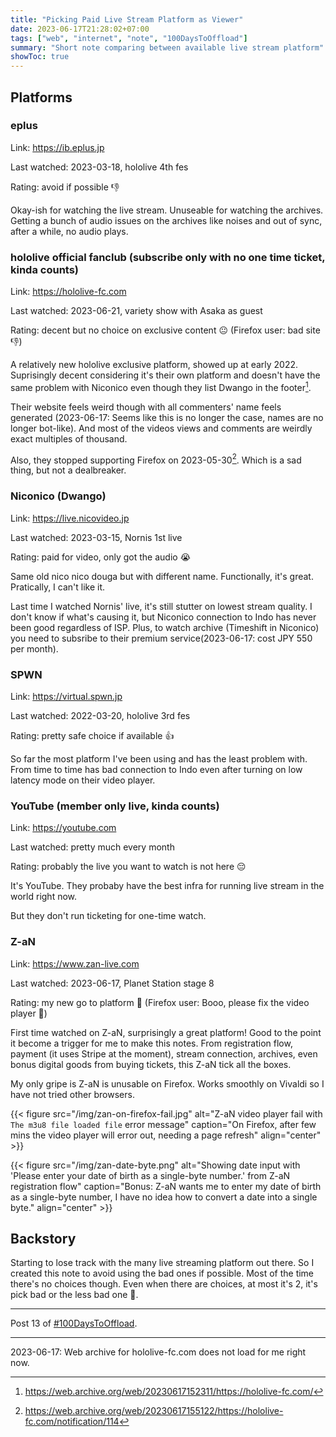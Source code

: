 ```yaml
---
title: "Picking Paid Live Stream Platform as Viewer"
date: 2023-06-17T21:28:02+07:00
tags: ["web", "internet", "note", "100DaysToOffload"]
summary: "Short note comparing between available live stream platform"
showToc: true
---
```


## Platforms

### eplus

Link: https://ib.eplus.jp

Last watched: 2023-03-18, hololive 4th fes

Rating: avoid if possible 👎

Okay-ish for watching the live stream.
Unuseable for watching the archives.
Getting a bunch of audio issues on the archives like noises and out of sync,
after a while, no audio plays.

### hololive official fanclub (subscribe only with no one time ticket, kinda counts)

Link: https://hololive-fc.com

Last watched: 2023-06-21, variety show with Asaka as guest

Rating: decent but no choice on exclusive content 😐
(Firefox user: bad site 👎)

A relatively new hololive exclusive platform, showed up at early 2022.
Suprisingly decent considering it's their own platform
and doesn't have the same problem with Niconico even though they list Dwango
in the footer[^hololive-fc-dwango].

Their website feels weird though with all commenters' name feels
generated
(2023-06-17: Seems like this is no longer the case, names are no longer bot-like).
And most of the videos views and comments are weirdly exact multiples of thousand.

Also, they stopped supporting Firefox on 2023-05-30[^hololive-fc-firefox].
Which is a sad thing, but not a dealbreaker.

### Niconico (Dwango)

Link: https://live.nicovideo.jp

Last watched: 2023-03-15, Nornis 1st live

Rating: paid for video, only got the audio 😭

Same old nico nico douga but with different name.
Functionally, it's great.
Pratically, I can't like it.

Last time I watched Nornis' live, it's still stutter on lowest stream quality.
I don't know if what's causing it, but Niconico connection to Indo has never
been good regardless of ISP.
Plus, to watch archive (Timeshift in Niconico) you need to subsribe to their
premium service(2023-06-17: cost JPY 550 per month).

### SPWN

Link: https://virtual.spwn.jp

Last watched: 2022-03-20, hololive 3rd fes

Rating: pretty safe choice if available 👍

So far the most platform I've been using and has the least problem with.
From time to time has bad connection to Indo
even after turning on low latency mode on their video player.

### YouTube (member only live, kinda counts)

Link: https://youtube.com

Last watched: pretty much every month

Rating: probably the live you want to watch is not here 😔

It's YouTube.
They probaby have the best infra for running live stream in the world right now.

But they don't run ticketing for one-time watch.

### Z-aN

Link: https://www.zan-live.com

Last watched: 2023-06-17, Planet Station stage 8

Rating: my new go to platform 🫶
(Firefox user: Booo, please fix the video player 🤕)

First time watched on Z-aN, surprisingly a great platform!
Good to the point it become a trigger for me to make this notes.
From registration flow, payment (it uses Stripe at the moment), stream connection,
archives, even bonus digital goods from buying tickets, this Z-aN tick all the boxes.

My only gripe is Z-aN is unusable on Firefox.
Works smoothly on Vivaldi so I have not tried other browsers.

{{< figure
src="/img/zan-on-firefox-fail.jpg"
alt="Z-aN video player fail with `The m3u8 file loaded file` error message"
caption="On Firefox, after few mins the video player will error out, needing a page refresh"
align="center" >}}

{{< figure
src="/img/zan-date-byte.png"
alt="Showing date input with 'Please enter your date of birth as a single-byte number.' from Z-aN registration flow"
caption="Bonus: Z-aN wants me to enter my date of birth as a single-byte number, I have no idea how to convert a date into a single byte."
align="center" >}}

## Backstory

Starting to lose track with the many live streaming platform out there.
So I created this note to avoid using the bad ones if possible.
Most of the time there's no choices though.
Even when there are choices, at most it's 2, it's pick bad or the less bad one 🥲.

---

Post 13 of [#100DaysToOffload](https://100daystooffload.com/).

---

2023-06-17: Web archive for hololive-fc.com does not load for me right now.

[^hololive-fc-dwango]: https://web.archive.org/web/20230617152311/https://hololive-fc.com/
[^hololive-fc-firefox]: https://web.archive.org/web/20230617155122/https://hololive-fc.com/notification/114
